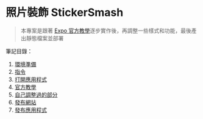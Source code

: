 # 照片裝飾 StickerSmash

> 本專案是跟著 [Expo 官方教學](https://docs.expo.dev/tutorial/introduction/)逐步實作後，再調整一些樣式和功能，最後產出靜態檔案並部署

筆記目錄：

1. [環境準備](/notes/01-environment.md)
2. [指令](/notes/02-commands.md)
3. [打開應用程式](/notes/03-open-app.md)
4. [官方教學](/notes/04-tutorial.md)
5. [自己調整過的部分](/notes/05-customization.md)
6. [發布網站](/notes/06-publish-website.md)
7. [發布應用程式](/notes/07-publish-app.md)